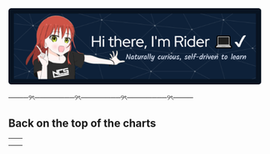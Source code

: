 <div align="center">
  <img src="https://github.com/RiyanPC/RiyanPC/blob/main/resources/github-header-image.png" alt="Header" />
</div>

────୨ৎ────────୨ৎ────────୨ৎ────────୨ৎ────
<h2> Back on the top of the charts </h2>
<table>
  <tr>
    <th> <!----> </th>
    <th> <!----> </th>
  </tr>
  <tr>
<!--     <td> <img src="https://github.com/RiyanPC/RiyanPC/blob/main/resources/last-stand-v0-ny9jti9sumza1.jpg" alt="test"/></td> -->
    <td> <!----> </td>
  </tr>
</table>
